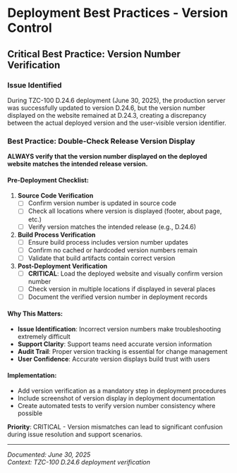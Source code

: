 # Deployment Best Practices - Version Control

## Critical Best Practice: Version Number Verification

### Issue Identified
During TZC-100 D.24.6 deployment (June 30, 2025), the production server was successfully updated to version D.24.6, but the version number displayed on the website remained at D.24.3, creating a discrepancy between the actual deployed version and the user-visible version identifier.

### Best Practice: Double-Check Release Version Display

**ALWAYS verify that the version number displayed on the deployed website matches the intended release version.**

#### Pre-Deployment Checklist:
1. **Source Code Verification**
   - [ ] Confirm version number is updated in source code
   - [ ] Check all locations where version is displayed (footer, about page, etc.)
   - [ ] Verify version matches the intended release (e.g., D.24.6)

2. **Build Process Verification**
   - [ ] Ensure build process includes version number updates
   - [ ] Confirm no cached or hardcoded version numbers remain
   - [ ] Validate that build artifacts contain correct version

3. **Post-Deployment Verification**
   - [ ] **CRITICAL**: Load the deployed website and visually confirm version number
   - [ ] Check version in multiple locations if displayed in several places
   - [ ] Document the verified version number in deployment records

#### Why This Matters:
- **Issue Identification**: Incorrect version numbers make troubleshooting extremely difficult
- **Support Clarity**: Support teams need accurate version information
- **Audit Trail**: Proper version tracking is essential for change management
- **User Confidence**: Accurate version displays build trust with users

#### Implementation:
- Add version verification as a mandatory step in deployment procedures
- Include screenshot of version display in deployment documentation
- Create automated tests to verify version number consistency where possible

**Priority**: CRITICAL - Version mismatches can lead to significant confusion during issue resolution and support scenarios.

---
*Documented: June 30, 2025*  
*Context: TZC-100 D.24.6 deployment verification*

